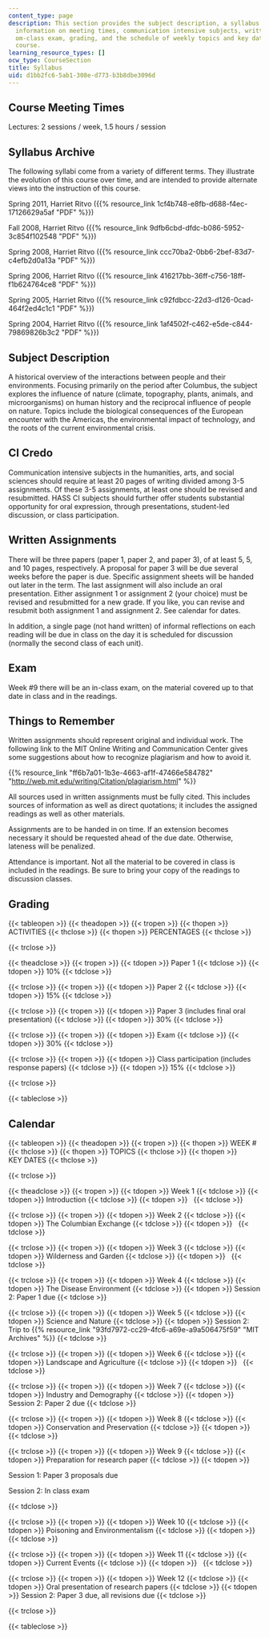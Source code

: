 ```yaml
---
content_type: page
description: This section provides the subject description, a syllabus archive, and
  information on meeting times, communication intensive subjects, written assignments,  the
  om-class exam, grading, and the schedule of weekly topics and key dates for the
  course.
learning_resource_types: []
ocw_type: CourseSection
title: Syllabus
uid: d1bb2fc6-5ab1-308e-d773-b3b8dbe3096d
---
```


Course Meeting Times
--------------------

Lectures: 2 sessions / week, 1.5 hours / session

Syllabus Archive
----------------

The following syllabi come from a variety of different terms. They illustrate the evolution of this course over time, and are intended to provide alternate views into the instruction of this course.

Spring 2011, Harriet Ritvo ({{% resource_link 1cf4b748-e8fb-d688-f4ec-17126629a5af "PDF" %}})

Fall 2008, Harriet Ritvo ({{% resource_link 9dfb6cbd-dfdc-b086-5952-3c854f102548 "PDF" %}})

Spring 2008, Harriet Ritvo ({{% resource_link ccc70ba2-0bb6-2bef-83d7-c4efb2d0a13a "PDF" %}})

Spring 2006, Harriet Ritvo ({{% resource_link 416217bb-36ff-c756-18ff-f1b624764ce8 "PDF" %}})

Spring 2005, Harriet Ritvo ({{% resource_link c92fdbcc-22d3-d126-0cad-464f2ed4c1c1 "PDF" %}})

Spring 2004, Harriet Ritvo ({{% resource_link 1af4502f-c462-e5de-c844-79869826b3c2 "PDF" %}})

Subject Description
-------------------

A historical overview of the interactions between people and their environments. Focusing primarily on the period after Columbus, the subject explores the influence of nature (climate, topography, plants, animals, and microorganisms) on human history and the reciprocal influence of people on nature. Topics include the biological consequences of the European encounter with the Americas, the environmental impact of technology, and the roots of the current environmental crisis.

CI Credo
--------

Communication intensive subjects in the humanities, arts, and social sciences should require at least 20 pages of writing divided among 3-5 assignments. Of these 3-5 assignments, at least one should be revised and resubmitted. HASS CI subjects should further offer students substantial opportunity for oral expression, through presentations, student-led discussion, or class participation.

Written Assignments
-------------------

There will be three papers (paper 1, paper 2, and paper 3), of at least 5, 5, and 10 pages, respectively. A proposal for paper 3 will be due several weeks before the paper is due. Specific assignment sheets will be handed out later in the term. The last assignment will also include an oral presentation. Either assignment 1 or assignment 2 (your choice) must be revised and resubmitted for a new grade. If you like, you can revise and resubmit both assignment 1 and assignment 2. See calendar for dates.

In addition, a single page (not hand written) of informal reflections on each reading will be due in class on the day it is scheduled for discussion (normally the second class of each unit).

Exam
----

Week #9 there will be an in-class exam, on the material covered up to that date in class and in the readings.

Things to Remember
------------------

Written assignments should represent original and individual work. The following link to the MIT Online Writing and Communication Center gives some suggestions about how to recognize plagiarism and how to avoid it.

{{% resource_link "ff6b7a01-1b3e-4663-af1f-47466e584782" "http://web.mit.edu/writing/Citation/plagiarism.html" %}}

All sources used in written assignments must be fully cited. This includes sources of information as well as direct quotations; it includes the assigned readings as well as other materials.

Assignments are to be handed in on time. If an extension becomes necessary it should be requested ahead of the due date. Otherwise, lateness will be penalized.

Attendance is important. Not all the material to be covered in class is included in the readings. Be sure to bring your copy of the readings to discussion classes.

Grading
-------

{{< tableopen >}}
{{< theadopen >}}
{{< tropen >}}
{{< thopen >}}
ACTIVITIES
{{< thclose >}}
{{< thopen >}}
PERCENTAGES
{{< thclose >}}

{{< trclose >}}

{{< theadclose >}}
{{< tropen >}}
{{< tdopen >}}
Paper 1
{{< tdclose >}}
{{< tdopen >}}
10%
{{< tdclose >}}

{{< trclose >}}
{{< tropen >}}
{{< tdopen >}}
Paper 2
{{< tdclose >}}
{{< tdopen >}}
15%
{{< tdclose >}}

{{< trclose >}}
{{< tropen >}}
{{< tdopen >}}
Paper 3 (includes final oral presentation)
{{< tdclose >}}
{{< tdopen >}}
30%
{{< tdclose >}}

{{< trclose >}}
{{< tropen >}}
{{< tdopen >}}
Exam
{{< tdclose >}}
{{< tdopen >}}
30%
{{< tdclose >}}

{{< trclose >}}
{{< tropen >}}
{{< tdopen >}}
Class participation (includes response papers)
{{< tdclose >}}
{{< tdopen >}}
15%
{{< tdclose >}}

{{< trclose >}}

{{< tableclose >}}

Calendar
--------

{{< tableopen >}}
{{< theadopen >}}
{{< tropen >}}
{{< thopen >}}
WEEK #
{{< thclose >}}
{{< thopen >}}
TOPICS
{{< thclose >}}
{{< thopen >}}
KEY DATES
{{< thclose >}}

{{< trclose >}}

{{< theadclose >}}
{{< tropen >}}
{{< tdopen >}}
Week 1
{{< tdclose >}}
{{< tdopen >}}
Introduction
{{< tdclose >}}
{{< tdopen >}}
 
{{< tdclose >}}

{{< trclose >}}
{{< tropen >}}
{{< tdopen >}}
Week 2
{{< tdclose >}}
{{< tdopen >}}
The Columbian Exchange
{{< tdclose >}}
{{< tdopen >}}
 
{{< tdclose >}}

{{< trclose >}}
{{< tropen >}}
{{< tdopen >}}
Week 3
{{< tdclose >}}
{{< tdopen >}}
Wilderness and Garden
{{< tdclose >}}
{{< tdopen >}}
 
{{< tdclose >}}

{{< trclose >}}
{{< tropen >}}
{{< tdopen >}}
Week 4
{{< tdclose >}}
{{< tdopen >}}
The Disease Environment
{{< tdclose >}}
{{< tdopen >}}
Session 2: Paper 1 due
{{< tdclose >}}

{{< trclose >}}
{{< tropen >}}
{{< tdopen >}}
Week 5
{{< tdclose >}}
{{< tdopen >}}
Science and Nature
{{< tdclose >}}
{{< tdopen >}}
Session 2: Trip to {{% resource_link "93fd7972-cc29-4fc6-a69e-a9a506475f59" "MIT Archives" %}}
{{< tdclose >}}

{{< trclose >}}
{{< tropen >}}
{{< tdopen >}}
Week 6
{{< tdclose >}}
{{< tdopen >}}
Landscape and Agriculture
{{< tdclose >}}
{{< tdopen >}}
 
{{< tdclose >}}

{{< trclose >}}
{{< tropen >}}
{{< tdopen >}}
Week 7
{{< tdclose >}}
{{< tdopen >}}
Industry and Demography
{{< tdclose >}}
{{< tdopen >}}
Session 2: Paper 2 due
{{< tdclose >}}

{{< trclose >}}
{{< tropen >}}
{{< tdopen >}}
Week 8
{{< tdclose >}}
{{< tdopen >}}
Conservation and Preservation
{{< tdclose >}}
{{< tdopen >}}
 
{{< tdclose >}}

{{< trclose >}}
{{< tropen >}}
{{< tdopen >}}
Week 9
{{< tdclose >}}
{{< tdopen >}}
Preparation for research paper
{{< tdclose >}}
{{< tdopen >}}


Session 1: Paper 3 proposals due

Session 2: In class exam


{{< tdclose >}}

{{< trclose >}}
{{< tropen >}}
{{< tdopen >}}
Week 10
{{< tdclose >}}
{{< tdopen >}}
Poisoning and Environmentalism
{{< tdclose >}}
{{< tdopen >}}
 
{{< tdclose >}}

{{< trclose >}}
{{< tropen >}}
{{< tdopen >}}
Week 11
{{< tdclose >}}
{{< tdopen >}}
Current Events
{{< tdclose >}}
{{< tdopen >}}
 
{{< tdclose >}}

{{< trclose >}}
{{< tropen >}}
{{< tdopen >}}
Week 12
{{< tdclose >}}
{{< tdopen >}}
Oral presentation of research papers
{{< tdclose >}}
{{< tdopen >}}
Session 2: Paper 3 due, all revisions due
{{< tdclose >}}

{{< trclose >}}

{{< tableclose >}}